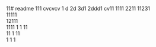 11# readme 111
cvcvcv
1 d
2d
3d1 
2ddd1
cv11 
1111 
2211 
11231  
11111  
12111   
1111
1  1
11  
11
1
11  
1
1
1
 
